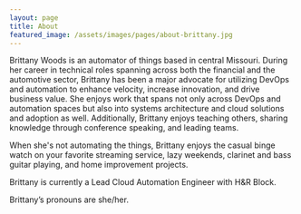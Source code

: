 ```yaml
---
layout: page
title: About
featured_image: /assets/images/pages/about-brittany.jpg
---
```


Brittany Woods is an automator of things based in central Missouri. During her career in technical roles spanning across both the financial and the automotive sector, Brittany has been a major advocate for utilizing DevOps and automation to enhance velocity, increase innovation, and drive business value. She enjoys work that spans not only across DevOps and automation spaces but also into systems architecture and cloud solutions and adoption as well. Additionally, Brittany enjoys teaching others, sharing knowledge through conference speaking, and leading teams. 


When she's not automating the things, Brittany enjoys the casual binge watch on your favorite streaming service, lazy weekends, clarinet and bass guitar playing, and home improvement projects.

Brittany is currently a Lead Cloud Automation Engineer with H&R Block.

Brittany’s pronouns are she/her. 
